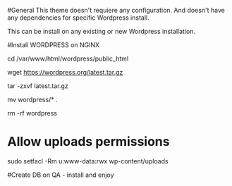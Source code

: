 #General
This theme doesn't requiere any configuration. And doesn't have any dependencies
for specific Wordpress install.

This can be install on any existing or new Wordpress installation.



#Install WORDPRESS on NGINX 

 cd /var/www/html/wordpress/public_html

 wget https://wordpress.org/latest.tar.gz

 tar -zxvf latest.tar.gz

 mv wordpress/* .

 rm -rf wordpress

# Allow uploads permissions
sudo setfacl -Rm u:www-data:rwx wp-content/uploads

#Create DB on QA - install and enjoy 
